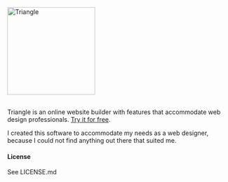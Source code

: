 <img src="https://trianglecms.com/images/triangle-logo-text.svg" alt="Triangle" width="200"/>
<br>
<br>

Triangle is an online website builder with features that accommodate web design professionals. [Try it for free](https://trianglecms.com/).

I created this software to accommodate my needs as a web designer, because I could not find anything out there that suited me.

#### License
See LICENSE.md
